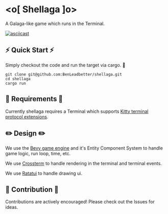 
# <o[ Shellaga ]o>

A Galaga-like game which runs in the Terminal.

[![asciicast](https://asciinema.org/a/6P6JVwuzM31VIFPokKTclptuE.svg)](https://asciinema.org/a/6P6JVwuzM31VIFPokKTclptuE)

## ⚡ Quick Start ⚡

Simply checkout the code and run the target via cargo. 🦀

```shell
git clone git@github.com:BenLeadbetter/shellaga.git
cd shellaga
cargo run
```

## 🔧 Requirements 🔧

Currently shellaga requires a Terminal which supports [Kitty terminal protocol extensions](https://sw.kovidgoyal.net/kitty/protocol-extensions/).

## ✏️  Design ✏️

We use the [Bevy game engine](https://bevyengine.org/) and it's Entity Component System to handle game logic, run loop, time, etc.

We use [Crossterm](https://github.com/crossterm-rs/crossterm) to handle rendering in the terminal and terminal events.

We use [Ratatui](https://ratatui.rs/) to handle drawing ui.

## 🌟 Contribution 🌟

Contributions are actively encouraged!
Please check out the Issues for ideas.
